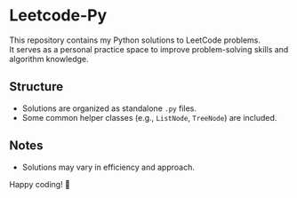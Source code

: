 # Leetcode-Py

This repository contains my Python solutions to LeetCode problems.  
It serves as a personal practice space to improve problem-solving skills and algorithm knowledge.  

## Structure
- Solutions are organized as standalone `.py` files.
- Some common helper classes (e.g., `ListNode`, `TreeNode`) are included.

## Notes
- Solutions may vary in efficiency and approach.

Happy coding! 🚀
